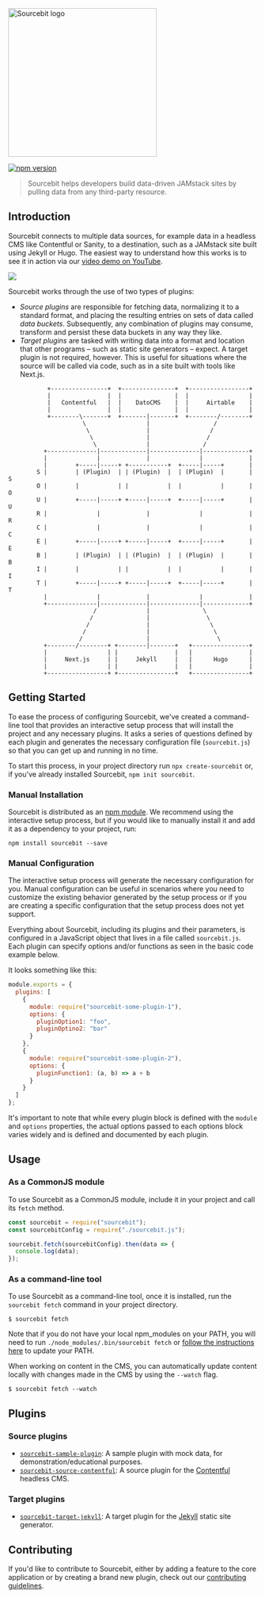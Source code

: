 <img alt="Sourcebit logo" src="https://raw.githubusercontent.com/stackbithq/sourcebit/master/Sourcebit.svg?sanitize=true" width="300">

[![npm version](https://badge.fury.io/js/sourcebit.svg)](https://badge.fury.io/js/sourcebit)

> Sourcebit helps developers build data-driven JAMstack sites by pulling data from any third-party resource.

## Introduction

Sourcebit connects to multiple data sources, for example data in a headless CMS like Contentful or Sanity, to a destination, such as a JAMstack site built using Jekyll or Hugo. The easiest way to understand how this works is to see it in action via our [video demo on YouTube](https://www.youtube.com/watch?v=BrZbWMXB4TQ).

[![](https://img.youtube.com/vi/fPvfeP1lzTY/0.jpg)](https://www.youtube.com/watch?v=fPvfeP1lzTY)

Sourcebit works through the use of two types of plugins:

- _Source plugins_ are responsible for fetching data, normalizing it to a standard format, and placing the resulting entries on sets of data called _data buckets_. Subsequently, any combination of plugins may consume, transform and persist these data buckets in any way they like.
- _Target plugins_ are tasked with writing data into a format and location that other programs – such as static site generators – expect. A target plugin is not required, however. This is useful for situations where the source will be called via code, such as in a site built with tools like Next.js.

```
           +----------------+  +---------------+  +-----------------+
           |                |  |               |  |                 |
           |   Contentful   |  |    DatoCMS    |  |     Airtable    |
           |                |  |               |  |                 |
           +--------\-------+  +-------|-------+  +--------/--------+
                     \                 |                  /
                      \                |                 /
                       \               |                /
                        \              |               /
          +--------------|-------------|--------------|-------------+
          |              |             |              |             |
          |        +-----|-----+ +-----------+  +-----|-----+       |
        S |        | (Plugin)  | | (Plugin)  |  | (Plugin)  |       | S
        O |        |           | |           |  |           |       | O
        U |        +-----|-----+ +-----|-----+  +-----|-----+       | U
        R |              |             |              |             | R
        C |              |             |              |             | C
        E |        +-----|-----+ +-----|-----+  +-----|-----+       | E
        B |        | (Plugin)  | | (Plugin)  |  | (Plugin)  |       | B
        I |        |           | |           |  |           |       | I
        T |        +-----|-----+ +-----|-----+  +-----|-----+       | T
          |              |             |              |             |
          +--------------|-------------|--------------|-------------+
                        /              |               \
                       /               |                \
                      /                |                 \
                     /                 |                  \
                    /                  |                   \
          +--------/--------+ +--------|-------+   +----------------+
          |                 | |                |   |                |
          |     Next.js     | |     Jekyll     |   |      Hugo      |
          |                 | |                |   |                |
          +-----------------+ +----------------+   +----------------+

```

## Getting Started

To ease the process of configuring Sourcebit, we've created a command-line tool that provides an interactive setup process that will install the project and any necessary plugins. It asks a series of questions defined by each plugin and generates the necessary configuration file (`sourcebit.js`) so that you can get up and running in no time.

To start this process, in your project directory run `npx create-sourcebit` or, if you've already installed Sourcebit, `npm init sourcebit`.

### Manual Installation

Sourcebit is distributed as an [npm module](https://www.npmjs.com/package/sourcebit). We recommend using the interactive setup process, but if you would like to manually install it and add it as a dependency to your project, run:

```
npm install sourcebit --save
```

### Manual Configuration

The interactive setup process will generate the necessary configuration for you. Manual configuration can be useful in scenarios where you need to customize the existing behavior generated by the setup process or if you are creating a specific configuration that the setup process does not yet support.

Everything about Sourcebit, including its plugins and their parameters, is configured in a JavaScript object that lives in a file called `sourcebit.js`. Each plugin can specify options and/or functions as seen in the basic code example below.

It looks something like this:

```js
module.exports = {
  plugins: [
    {
      module: require("sourcebit-some-plugin-1"),
      options: {
        pluginOption1: "foo",
        pluginOptino2: "bar"
      }
    },
    {
      module: require("sourcebit-some-plugin-2"),
      options: {
        pluginFunction1: (a, b) => a + b
      }
    }
  ]
};
```

It's important to note that while every plugin block is defined with the `module` and `options` properties, the actual options passed to each options block varies widely and is defined and documented by each plugin.

## Usage

### As a CommonJS module

To use Sourcebit as a CommonJS module, include it in your project and call its `fetch` method.

```js
const sourcebit = require("sourcebit");
const sourcebitConfig = require("./sourcebit.js");

sourcebit.fetch(sourcebitConfig).then(data => {
  console.log(data);
});
```

### As a command-line tool

To use Sourcebit as a command-line tool, once it is installed, run the `sourcebit fetch` command in your project directory.

```
$ sourcebit fetch
```

Note that if you do not have your local npm_modules on your PATH, you will need to run `./node_modules/.bin/sourcebit fetch` or [follow the instructions here](https://coderwall.com/p/i5z1cg/automatically-update-path-with-proper-node_modules-bin) to update your PATH.

When working on content in the CMS, you can automatically update content locally with changes made in the CMS by using the `--watch` flag.

```
$ sourcebit fetch --watch
```

## Plugins

### Source plugins

- [`sourcebit-sample-plugin`](http://npmjs.com/package/sourcebit-sample-plugin): A sample plugin with mock data, for demonstration/educational purposes.
- [`sourcebit-source-contentful`](http://npmjs.com/package/sourcebit-source-contentful): A source plugin for the [Contentful](https://www.contentful.com/) headless CMS.

### Target plugins

- [`sourcebit-target-jekyll`](http://npmjs.com/package/sourcebit-target-jekyll): A target plugin for the [Jekyll](https://www.jekyllrb.com/) static site generator.

## Contributing

If you'd like to contribute to Sourcebit, either by adding a feature to the core application or by creating a brand new plugin, check out our [contributing guidelines](https://github.com/stackbithq/sourcebit/blob/master/CONTRIBUTING.md).
